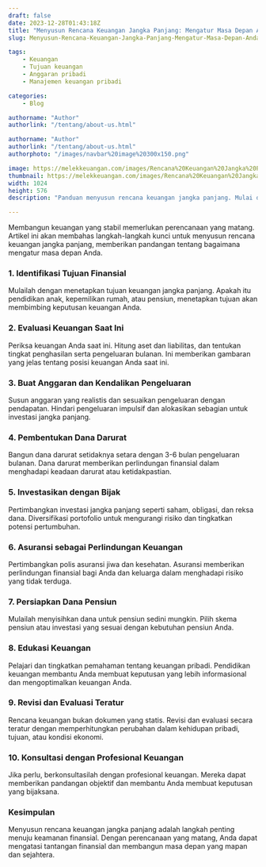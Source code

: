 ```yaml
---
draft: false
date: 2023-12-28T01:43:18Z
title: "Menyusun Rencana Keuangan Jangka Panjang: Mengatur Masa Depan Anda"
slug: Menyusun-Rencana-Keuangan-Jangka-Panjang-Mengatur-Masa-Depan-Anda

tags:
    - Keuangan
    - Tujuan keuangan
    - Anggaran pribadi
    - Manajemen keuangan pribadi

categories:
    - Blog

authorname: "Author"
authorlink: "/tentang/about-us.html"

authorname: "Author"
authorlink: "/tentang/about-us.html"
authorphoto: "/images/navbar%20image%20300x150.png"

image: https://melekkeuangan.com/images/Rencana%20Keuangan%20Jangka%20Panjang.jpg
thumbnail: https://melekkeuangan.com/images/Rencana%20Keuangan%20Jangka%20Panjang.jpg
width: 1024
height: 576
description: "Panduan menyusun rencana keuangan jangka panjang. Mulai dari identifikasi tujuan hingga investasi bijak, rancang masa depan finansial yang kokoh dan terencana"

---
```


Membangun keuangan yang stabil memerlukan perencanaan yang matang. Artikel ini akan membahas langkah-langkah kunci untuk menyusun rencana keuangan jangka panjang, memberikan pandangan tentang bagaimana mengatur masa depan Anda.

### 1. Identifikasi Tujuan Finansial
Mulailah dengan menetapkan tujuan keuangan jangka panjang. Apakah itu pendidikan anak, kepemilikan rumah, atau pensiun, menetapkan tujuan akan membimbing keputusan keuangan Anda.

### 2. Evaluasi Keuangan Saat Ini
Periksa keuangan Anda saat ini. Hitung aset dan liabilitas, dan tentukan tingkat penghasilan serta pengeluaran bulanan. Ini memberikan gambaran yang jelas tentang posisi keuangan Anda saat ini.

### 3. Buat Anggaran dan Kendalikan Pengeluaran
Susun anggaran yang realistis dan sesuaikan pengeluaran dengan pendapatan. Hindari pengeluaran impulsif dan alokasikan sebagian untuk investasi jangka panjang.

### 4. Pembentukan Dana Darurat
Bangun dana darurat setidaknya setara dengan 3-6 bulan pengeluaran bulanan. Dana darurat memberikan perlindungan finansial dalam menghadapi keadaan darurat atau ketidakpastian.

### 5. Investasikan dengan Bijak
Pertimbangkan investasi jangka panjang seperti saham, obligasi, dan reksa dana. Diversifikasi portofolio untuk mengurangi risiko dan tingkatkan potensi pertumbuhan.

### 6. Asuransi sebagai Perlindungan Keuangan
Pertimbangkan polis asuransi jiwa dan kesehatan. Asuransi memberikan perlindungan finansial bagi Anda dan keluarga dalam menghadapi risiko yang tidak terduga.

### 7. Persiapkan Dana Pensiun
Mulailah menyisihkan dana untuk pensiun sedini mungkin. Pilih skema pensiun atau investasi yang sesuai dengan kebutuhan pensiun Anda.

### 8. Edukasi Keuangan
Pelajari dan tingkatkan pemahaman tentang keuangan pribadi. Pendidikan keuangan membantu Anda membuat keputusan yang lebih informasional dan mengoptimalkan keuangan Anda.

### 9. Revisi dan Evaluasi Teratur
Rencana keuangan bukan dokumen yang statis. Revisi dan evaluasi secara teratur dengan memperhitungkan perubahan dalam kehidupan pribadi, tujuan, atau kondisi ekonomi.

### 10. Konsultasi dengan Profesional Keuangan
Jika perlu, berkonsultasilah dengan profesional keuangan. Mereka dapat memberikan pandangan objektif dan membantu Anda membuat keputusan yang bijaksana.

### Kesimpulan
Menyusun rencana keuangan jangka panjang adalah langkah penting menuju keamanan finansial. Dengan perencanaan yang matang, Anda dapat mengatasi tantangan finansial dan membangun masa depan yang mapan dan sejahtera.